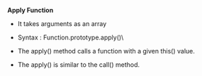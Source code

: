 **Apply Function**
* It takes arguments as an array

* Syntax :
    Function.prototype.apply()\
* The apply() method calls a function with a given this() value.
* The apply() is similar to the call() method.








